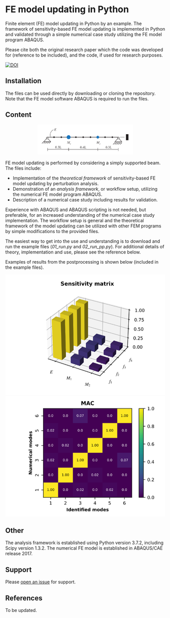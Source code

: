 # FE model updating in Python

Finite element (FE) model updating in Python by an example. The framework of sensitivity-based FE model updating is implemented in Python
and validated through a simple numerical case study utilizing the FE model program ABAQUS.

Please cite both the original research paper which the code was developed for (reference to be included), and the code, if used for research purposes.

[![DOI](https://zenodo.org/badge/DOI/10.5281/zenodo.4243875.svg)](https://doi.org/10.5281/zenodo.4243875)

## Installation
The files can be used directly by downloading or cloning the repository. Note that the FE model software ABAQUS is required to run the files.

## Content

<p align="center">
  <img width=300 height=95 src="ss_beam.svg">
</p>

FE model updating is performed by considering a simply supported beam. The files include:
- Implementation of the *theoretical framework* of sensitivity-based FE model updating by perturbation analysis.
- Demonstration of an *analysis framework*, or workflow setup, utilizing the numerical FE model program ABAQUS.
- Description of a numerical case study including results for validation.

Experience with ABAQUS and ABAQUS scripting is not needed, but preferable, for an increased understanding of the numerical case study implementation.
The workflow setup is general and the theoretical framework of the model updating can be utilized with other FEM programs by simple modifications to
the provided files.

The easiest way to get into the use and understanding is to download and run the example files (*01_run.py* and *02_run_pp.py*). For additional details of theory,
implementation and use, please see the reference below.

Examples of results from the postprocessing is shown below (included in the example files).

![](fig2.svg)
![](fig3.svg)

## Other
The analysis framework is established using Python version 3.7.2, including Scipy version 1.3.2. The numerical FE model is established in ABAQUS/CAE release 2017.

## Support

Please [open an issue](https://github.com/bjorntsv/pyfemu/issues/new) for support.

## References
To be updated.
